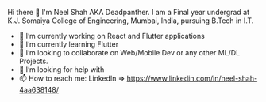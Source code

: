 Hi there 👋
I'm Neel Shah AKA Deadpanther. I am a Final year undergrad at K.J. Somaiya College of Engineering, Mumbai, India, pursuing B.Tech in I.T.

- 🔭 I’m currently working on React and Flutter applications
- 🌱 I’m currently learning Flutter
- 👯 I’m looking to collaborate on Web/Mobile Dev or any other ML/DL Projects.
- 🤔 I’m looking for help with 
- 📫 How to reach me: LinkedIn => https://www.linkedin.com/in/neel-shah-4aa638148/
